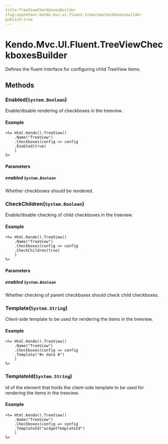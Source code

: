 ```yaml
---
title:TreeViewCheckboxesBuilder
slug:aspnetmvc-kendo.mvc.ui.fluent.treeviewcheckboxesbuilder
publish:true
---
```


# Kendo.Mvc.UI.Fluent.TreeViewCheckboxesBuilder
Defines the fluent interface for configuring child TreeView items.



## Methods

### Enabled(`System.Boolean`)
Enable/disable rendering of checkboxes in the treeview.


#### Example

    <%= Html.Kendo().TreeView()
        .Name("TreeView")
        .Checkboxes(config => config
        .Enabled(true)
        )
    %>
        


#### Parameters

##### enabled `System.Boolean`
Whether checkboxes should be rendered.




### CheckChildren(`System.Boolean`)
Enable/disable checking of child checkboxes in the treeview.


#### Example

    <%= Html.Kendo().TreeView()
        .Name("TreeView")
        .Checkboxes(config => config
        .CheckChildren(true)
        )
    %>
        


#### Parameters

##### enabled `System.Boolean`
Whether checking of parent checkboxes should check child checkboxes.




### Template(`System.String`)
Client-side template to be used for rendering the items in the treeview.


#### Example

    <%= Html.Kendo().TreeView()
        .Name("TreeView")
        .Checkboxes(config => config
        .Template("#= data #")
        )
    %>
        




### TemplateId(`System.String`)
Id of the element that holds the client-side template to be used for rendering the items in the treeview.


#### Example

    <%= Html.Kendo().TreeView()
        .Name("TreeView")
        .Checkboxes(config => config
        .TemplateId("widgetTemplateId")
        )
    %>
        





